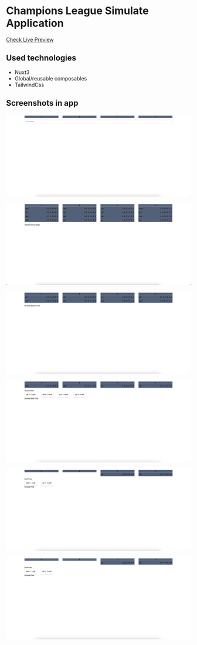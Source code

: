 # Champions League Simulate Application

[Check Live Preview](https://champions-league-simulator.vercel.app/)

## Used technologies

- Nuxt3
- Global/reusable composables
- TailwindCss

## Screenshots in app

![First you should add teams](https://github.com/fatihkayan20/nuxt-champions-league-simulator/blob/master/assets/githubImages/team-selection.png?raw=true)

![Then Simulate Group Stage](https://github.com/fatihkayan20/nuxt-champions-league-simulator/blob/master/assets/githubImages/group-stage.png?raw=true)

![Simulate Quarter Finals](https://github.com/fatihkayan20/nuxt-champions-league-simulator/blob/master/assets/githubImages/quarter-final.png?raw=true)

![Simulate Semi Finals](https://github.com/fatihkayan20/nuxt-champions-league-simulator/blob/master/assets/githubImages/semi-final.png?raw=true)

![Simulate Final Finals](https://github.com/fatihkayan20/nuxt-champions-league-simulator/blob/master/assets/githubImages/final.png?raw=true)

![There is the winner 🎉](https://github.com/fatihkayan20/nuxt-champions-league-simulator/blob/master/assets/githubImages/final.png?raw=true)
